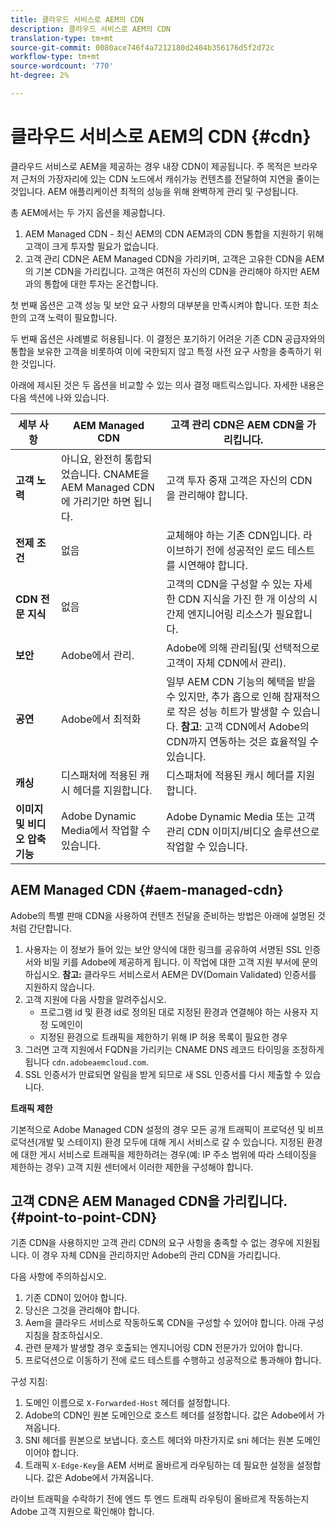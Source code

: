 ```yaml
---
title: 클라우드 서비스로 AEM의 CDN
description: 클라우드 서비스로 AEM의 CDN
translation-type: tm+mt
source-git-commit: 0080ace746f4a7212180d2404b356176d5f2d72c
workflow-type: tm+mt
source-wordcount: '770'
ht-degree: 2%

---
```



# 클라우드 서비스로 AEM의 CDN {#cdn}

클라우드 서비스로 AEM을 제공하는 경우 내장 CDN이 제공됩니다. 주 목적은 브라우저 근처의 가장자리에 있는 CDN 노드에서 캐쉬가능 컨텐츠를 전달하여 지연을 줄이는 것입니다. AEM 애플리케이션 최적의 성능을 위해 완벽하게 관리 및 구성됩니다.

총 AEM에서는 두 가지 옵션을 제공합니다.

1. AEM Managed CDN - 최신 AEM의 CDN AEM과의 CDN 통합을 지원하기 위해 고객이 크게 투자할 필요가 없습니다.
1. 고객 관리 CDN은 AEM Managed CDN을 가리키며, 고객은 고유한 CDN을 AEM의 기본 CDN을 가리킵니다. 고객은 여전히 자신의 CDN을 관리해야 하지만 AEM과의 통합에 대한 투자는 온건합니다.

첫 번째 옵션은 고객 성능 및 보안 요구 사항의 대부분을 만족시켜야 합니다. 또한 최소한의 고객 노력이 필요합니다.

두 번째 옵션은 사례별로 허용됩니다. 이 결정은 포기하기 어려운 기존 CDN 공급자와의 통합을 보유한 고객을 비롯하여 이에 국한되지 않고 특정 사전 요구 사항을 충족하기 위한 것입니다.

아래에 제시된 것은 두 옵션을 비교할 수 있는 의사 결정 매트릭스입니다. 자세한 내용은 다음 섹션에 나와 있습니다.

| 세부 사항 | AEM Managed CDN | 고객 관리 CDN은 AEM CDN을 가리킵니다. |
|---|---|---|
| **고객 노력** | 아니요, 완전히 통합되었습니다. CNAME을 AEM Managed CDN에 가리기만 하면 됩니다. | 고객 투자 중재 고객은 자신의 CDN을 관리해야 합니다. |
| **전제 조건** | 없음 | 교체해야 하는 기존 CDN입니다. 라이브하기 전에 성공적인 로드 테스트를 시연해야 합니다. |
| **CDN 전문 지식** | 없음 | 고객의 CDN을 구성할 수 있는 자세한 CDN 지식을 가진 한 개 이상의 시간제 엔지니어링 리소스가 필요합니다. |
| **보안** | Adobe에서 관리. | Adobe에 의해 관리됨(및 선택적으로 고객이 자체 CDN에서 관리). |
| **공연** | Adobe에서 최적화 | 일부 AEM CDN 기능의 혜택을 받을 수 있지만, 추가 홉으로 인해 잠재적으로 작은 성능 히트가 발생할 수 있습니다. **참고**: 고객 CDN에서 Adobe의 CDN까지 연동하는 것은 효율적일 수 있습니다. |
| **캐싱** | 디스패처에 적용된 캐시 헤더를 지원합니다. | 디스패처에 적용된 캐시 헤더를 지원합니다. |
| **이미지 및 비디오 압축 기능** | Adobe Dynamic Media에서 작업할 수 있습니다. | Adobe Dynamic Media 또는 고객 관리 CDN 이미지/비디오 솔루션으로 작업할 수 있습니다. |

## AEM Managed CDN  {#aem-managed-cdn}

Adobe의 특별 판매 CDN을 사용하여 컨텐츠 전달을 준비하는 방법은 아래에 설명된 것처럼 간단합니다.

1. 사용자는 이 정보가 들어 있는 보안 양식에 대한 링크를 공유하여 서명된 SSL 인증서와 비밀 키를 Adobe에 제공하게 됩니다. 이 작업에 대한 고객 지원 부서에 문의하십시오.
   **참고:** 클라우드 서비스로서 AEM은 DV(Domain Validated) 인증서를 지원하지 않습니다.
1. 고객 지원에 다음 사항을 알려주십시오.
   * 프로그램 id 및 환경 id로 정의된 대로 지정된 환경과 연결해야 하는 사용자 지정 도메인이
   * 지정된 환경으로 트래픽을 제한하기 위해 IP 허용 목록이 필요한 경우
1. 그러면 고객 지원에서 FQDN을 가리키는 CNAME DNS 레코드 타이밍을 조정하게 됩니다 `cdn.adobeaemcloud.com`.
1. SSL 인증서가 만료되면 알림을 받게 되므로 새 SSL 인증서를 다시 제출할 수 있습니다.

**트래픽 제한**

기본적으로 Adobe Managed CDN 설정의 경우 모든 공개 트래픽이 프로덕션 및 비프로덕션(개발 및 스테이지) 환경 모두에 대해 게시 서비스로 갈 수 있습니다. 지정된 환경에 대한 게시 서비스로 트래픽을 제한하려는 경우(예: IP 주소 범위에 따라 스테이징을 제한하는 경우) 고객 지원 센터에서 이러한 제한을 구성해야 합니다.

## 고객 CDN은 AEM Managed CDN을 가리킵니다. {#point-to-point-CDN}

기존 CDN을 사용하지만 고객 관리 CDN의 요구 사항을 충족할 수 없는 경우에 지원됩니다. 이 경우 자체 CDN을 관리하지만 Adobe의 관리 CDN을 가리킵니다.

다음 사항에 주의하십시오.

1. 기존 CDN이 있어야 합니다.
1. 당신은 그것을 관리해야 합니다.
1. Aem을 클라우드 서비스로 작동하도록 CDN을 구성할 수 있어야 합니다. 아래 구성 지침을 참조하십시오.
1. 관련 문제가 발생할 경우 호출되는 엔지니어링 CDN 전문가가 있어야 합니다.
1. 프로덕션으로 이동하기 전에 로드 테스트를 수행하고 성공적으로 통과해야 합니다.

구성 지침:

1. 도메인 이름으로 `X-Forwarded-Host` 헤더를 설정합니다.
1. Adobe의 CDN인 원본 도메인으로 호스트 헤더를 설정합니다. 값은 Adobe에서 가져옵니다.
1. SNI 헤더를 원본으로 보냅니다. 호스트 헤더와 마찬가지로 sni 헤더는 원본 도메인이어야 합니다.
1. 트래픽 `X-Edge-Key`을 AEM 서버로 올바르게 라우팅하는 데 필요한 설정을 설정합니다. 값은 Adobe에서 가져옵니다.

라이브 트래픽을 수락하기 전에 엔드 투 엔드 트래픽 라우팅이 올바르게 작동하는지 Adobe 고객 지원으로 확인해야 합니다.
